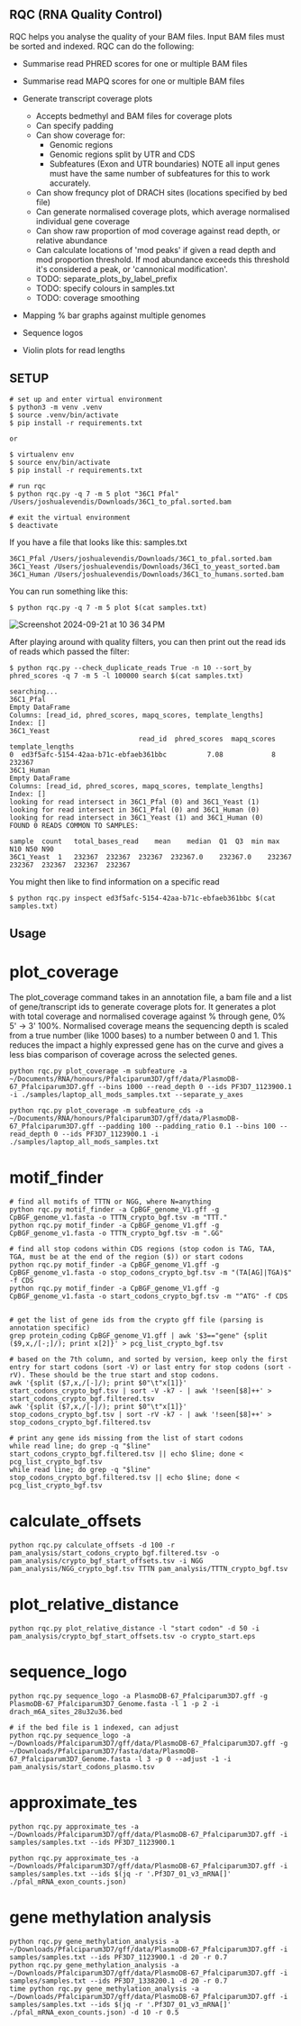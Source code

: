 ## RQC (RNA Quality Control)

RQC helps you analyse the quality of your BAM files. Input BAM files must be sorted and indexed. RQC can do the following:

* Summarise read PHRED scores for one or multiple BAM files
* Summarise read MAPQ scores for one or multiple BAM files
* Generate transcript coverage plots
    * Accepts bedmethyl and BAM files for coverage plots
    * Can specify padding
    * Can show coverage for: 
        * Genomic regions
        * Genomic regions split by UTR and CDS
        * Subfeatures (Exon and UTR boundaries) NOTE all input genes must have the same number of subfeatures for this to work accurately.
    * Can show frequncy plot of DRACH sites (locations specified by bed file)
    * Can generate normalised coverage plots, which average normalised individual gene coverage
    * Can show raw proportion of mod coverage against read depth, or relative abundance
    * Can calculate locations of 'mod peaks' if given a read depth and mod proportion threshold. If mod abundance exceeds this threshold it's considered a peak, or 'cannonical modification'.
    * TODO: separate_plots_by_label_prefix
    * TODO: specify colours in samples.txt
    * TODO: coverage smoothing


* Mapping % bar graphs against multiple genomes
* Sequence logos
* Violin plots for read lengths


## SETUP
```
# set up and enter virtual environment
$ python3 -m venv .venv
$ source .venv/bin/activate
$ pip install -r requirements.txt

or

$ virtualenv env
$ source env/bin/activate
$ pip install -r requirements.txt

# run rqc
$ python rqc.py -q 7 -m 5 plot "36C1 Pfal" /Users/joshualevendis/Downloads/36C1_to_pfal.sorted.bam

# exit the virtual environment
$ deactivate
```
If you have a file that looks like this:
samples.txt
```
36C1_Pfal /Users/joshualevendis/Downloads/36C1_to_pfal.sorted.bam 
36C1_Yeast /Users/joshualevendis/Downloads/36C1_to_yeast_sorted.bam 
36C1_Human /Users/joshualevendis/Downloads/36C1_to_humans.sorted.bam
```
You can run something like this:
```
$ python rqc.py -q 7 -m 5 plot $(cat samples.txt)
```
![Screenshot 2024-09-21 at 10 36 34 PM](https://github.com/user-attachments/assets/9eab357d-b738-48aa-b24b-7f32687c2180)


After playing around with quality filters, you can then print out the read ids of reads which passed the filter:
```
$ python rqc.py --check_duplicate_reads True -n 10 --sort_by phred_scores -q 7 -m 5 -l 100000 search $(cat samples.txt)

searching...
36C1_Pfal
Empty DataFrame
Columns: [read_id, phred_scores, mapq_scores, template_lengths]
Index: []
36C1_Yeast
                                read_id  phred_scores  mapq_scores  template_lengths
0  ed3f5afc-5154-42aa-b71c-ebfaeb361bbc          7.08            8            232367
36C1_Human
Empty DataFrame
Columns: [read_id, phred_scores, mapq_scores, template_lengths]
Index: []
looking for read intersect in 36C1_Pfal (0) and 36C1_Yeast (1)
looking for read intersect in 36C1_Pfal (0) and 36C1_Human (0)
looking for read intersect in 36C1_Yeast (1) and 36C1_Human (0)
FOUND 0 READS COMMON TO SAMPLES:

sample	count	total_bases_read	mean	median	Q1	Q3	min	max	N10	N50	N90	
36C1_Yeast	1	232367	232367	232367	232367.0	232367.0	232367	232367	232367	232367	232367	
```


You might then like to find information on a specific read
```
$ python rqc.py inspect ed3f5afc-5154-42aa-b71c-ebfaeb361bbc $(cat samples.txt)
```

## Usage

# plot_coverage

The plot_coverage command takes in an annotation file, a bam file and a list of gene/transcript ids to generate coverage plots for. It generates a plot with total coverage and normalised coverage against % through gene, 0% 5' -> 3' 100%. Normalised coverage means the sequencing depth is scaled from a true number (like 1000 bases) to a number between 0 and 1. This reduces the impact a highly expressed gene has on the curve and gives a less bias comparison of coverage across the selected genes.

```
python rqc.py plot_coverage -m subfeature -a ~/Documents/RNA/honours/Pfalciparum3D7/gff/data/PlasmoDB-67_Pfalciparum3D7.gff --bins 1000 --read_depth 0 --ids PF3D7_1123900.1 -i ./samples/laptop_all_mods_samples.txt --separate_y_axes

python rqc.py plot_coverage -m subfeature_cds -a ~/Documents/RNA/honours/Pfalciparum3D7/gff/data/PlasmoDB-67_Pfalciparum3D7.gff --padding 100 --padding_ratio 0.1 --bins 100 --read_depth 0 --ids PF3D7_1123900.1 -i ./samples/laptop_all_mods_samples.txt
```

# motif_finder

```
# find all motifs of TTTN or NGG, where N=anything
python rqc.py motif_finder -a CpBGF_genome_V1.gff -g CpBGF_genome_v1.fasta -o TTTN_crypto_bgf.tsv -m "TTT."
python rqc.py motif_finder -a CpBGF_genome_V1.gff -g CpBGF_genome_v1.fasta -o TTTN_crypto_bgf.tsv -m ".GG"

# find all stop codons within CDS regions (stop codon is TAG, TAA, TGA, must be at the end of the region ($)) or start codons
python rqc.py motif_finder -a CpBGF_genome_V1.gff -g CpBGF_genome_v1.fasta -o stop_codons_crypto_bgf.tsv -m "(TA[AG]|TGA)$" -f CDS
python rqc.py motif_finder -a CpBGF_genome_V1.gff -g CpBGF_genome_v1.fasta -o start_codons_crypto_bgf.tsv -m "^ATG" -f CDS


# get the list of gene ids from the crypto gff file (parsing is annotation specific)
grep protein_coding CpBGF_genome_V1.gff | awk '$3=="gene" {split ($9,x,/[-;]/); print x[2]}' > pcg_list_crypto_bgf.tsv

# based on the 7th column, and sorted by version, keep only the first entry for start codons (sort -V) or last entry for stop codons (sort -rV). These should be the true start and stop codons.
awk '{split ($7,x,/[-]/); print $0"\t"x[1]}' start_codons_crypto_bgf.tsv | sort -V -k7 - | awk '!seen[$8]++' > start_codons_crypto_bgf.filtered.tsv
awk '{split ($7,x,/[-]/); print $0"\t"x[1]}' stop_codons_crypto_bgf.tsv | sort -rV -k7 - | awk '!seen[$8]++' > stop_codons_crypto_bgf.filtered.tsv

# print any gene ids missing from the list of start codons 
while read line; do grep -q "$line" start_codons_crypto_bgf.filtered.tsv || echo $line; done < pcg_list_crypto_bgf.tsv
while read line; do grep -q "$line" stop_codons_crypto_bgf.filtered.tsv || echo $line; done < pcg_list_crypto_bgf.tsv
```

# calculate_offsets

```
python rqc.py calculate_offsets -d 100 -r pam_analysis/start_codons_crypto_bgf.filtered.tsv -o pam_analysis/crypto_bgf_start_offsets.tsv -i NGG pam_analysis/NGG_crypto_bgf.tsv TTTN pam_analysis/TTTN_crypto_bgf.tsv
```

# plot_relative_distance
```
python rqc.py plot_relative_distance -l "start codon" -d 50 -i pam_analysis/crypto_bgf_start_offsets.tsv -o crypto_start.eps
```

# sequence_logo
```
python rqc.py sequence_logo -a PlasmoDB-67_Pfalciparum3D7.gff -g PlasmoDB-67_Pfalciparum3D7_Genome.fasta -l 1 -p 2 -i drach_m6A_sites_28u32u36.bed

# if the bed file is 1 indexed, can adjust
python rqc.py sequence_logo -a ~/Downloads/Pfalciparum3D7/gff/data/PlasmoDB-67_Pfalciparum3D7.gff -g ~/Downloads/Pfalciparum3D7/fasta/data/PlasmoDB-67_Pfalciparum3D7_Genome.fasta -l 3 -p 0 --adjust -1 -i pam_analysis/start_codons_plasmo.tsv
```

# approximate_tes
```
python rqc.py approximate_tes -a ~/Downloads/Pfalciparum3D7/gff/data/PlasmoDB-67_Pfalciparum3D7.gff -i samples/samples.txt --ids PF3D7_1123900.1

python rqc.py approximate_tes -a ~/Downloads/Pfalciparum3D7/gff/data/PlasmoDB-67_Pfalciparum3D7.gff -i samples/samples.txt --ids $(jq -r '.Pf3D7_01_v3_mRNA[]' ./pfal_mRNA_exon_counts.json)
```

# gene methylation analysis
```
python rqc.py gene_methylation_analysis -a ~/Downloads/Pfalciparum3D7/gff/data/PlasmoDB-67_Pfalciparum3D7.gff -i samples/samples.txt --ids PF3D7_1123900.1 -d 20 -r 0.7
python rqc.py gene_methylation_analysis -a ~/Downloads/Pfalciparum3D7/gff/data/PlasmoDB-67_Pfalciparum3D7.gff -i samples/samples.txt --ids PF3D7_1338200.1 -d 20 -r 0.7
time python rqc.py gene_methylation_analysis -a ~/Downloads/Pfalciparum3D7/gff/data/PlasmoDB-67_Pfalciparum3D7.gff -i samples/samples.txt --ids $(jq -r '.Pf3D7_01_v3_mRNA[]' ./pfal_mRNA_exon_counts.json) -d 10 -r 0.5
```